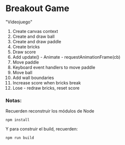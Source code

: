  # Breakout Game
 
 "Videojuego"

 1. Create canvas context
 2. Create and draw ball
 3. Create and draw paddle
 4. Create bricks
 5. Draw score
 6. Add update() - Animate - requestAnimationFrame(cb)
 7. Move paddle
 8. Keyboard event handlers to move paddle
 9. Move ball
 10. Add wall boundaries
 11. Increase score when bricks break
 12. Lose - redraw bricks, reset score

 ### Notas:
 Recuerden reconstruir los módulos de Node
 ```
 npm install
 ```

 Y para construir el build, recuerden:
 ```
 npm run build 
 ``` 
